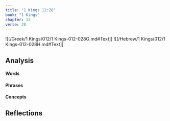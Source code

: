 ```yaml
---
title: "1 Kings 12:28"
book: "1 Kings"
chapter: 12
verse: 28
---
```

![[/Greek/1 Kings/012/1 Kings-012-028G.md#Text]]
![[/Hebrew/1 Kings/012/1 Kings-012-028H.md#Text]]

## Analysis

#### Words

#### Phrases

#### Concepts

## Reflections
